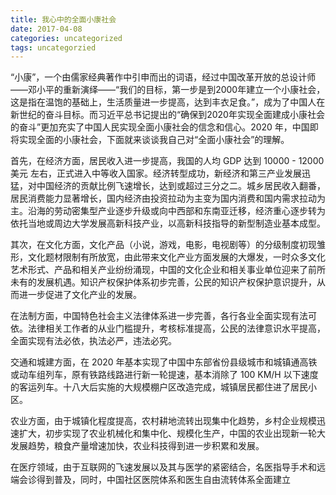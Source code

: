```yaml
---
title: 我心中的全面小康社会
date: 2017-04-08
categories: uncategorized
tags: uncategorzied
---
```



“小康”，一个由儒家经典著作中引申而出的词语，经过中国改革开放的总设计师——邓小平的重新演绎——“我们的目标，第一步是到2000年建立一个小康社会，这是指在温饱的基础上，生活质量进一步提高，达到丰衣足食。”，成为了中国人在新世纪的奋斗目标。而习近平总书记提出的“确保到2020年实现全面建成小康社会的奋斗”更加充实了中国人民实现全面小康社会的信念和信心。2020 年，中国即将实现全面的小康社会，下面就来谈谈我自己对“全面小康社会”的理解。

<!-- more -->

首先，在经济方面，居民收入进一步提高，我国的人均 GDP 达到 10000 - 12000 美元 左右，正式进入中等收入国家。经济转型成功，新经济和第三产业发展迅猛，对中国经济的贡献比例飞速增长，达到或超过三分之二。城乡居民收入翻番，居民消费能力显著增长，国内经济由投资拉动为主变为国内消费和国内需求拉动为主。沿海的劳动密集型产业逐步升级或向中西部和东南亚迁移，经济重心逐步转为依托当地或周边大学发展高新科技产业，以高新科技指导的新型制造业基本成型。

其次，在文化方面，文化产品（小说，游戏，电影，电视剧等）的分级制度初现雏形，文化题材限制有所放宽，由此带来文化产业方面发展的大爆发，一时众多文化艺术形式、产品和相关产业纷纷涌现，中国的文化企业和相关事业单位迎来了前所未有的发展机遇。知识产权保护体系初步完善，公民的知识产权保护意识提升，从而进一步促进了文化产业的发展。

在法制方面，中国特色社会主义法律体系进一步完善，各行各业全面实现有法可依。法律相关工作者的从业门槛提升，考核标准提高，公民的法律意识水平提高，全面实现有法必依，执法必严，违法必究。

交通和城建方面，在 2020 年基本实现了中国中东部省份县级城市和城镇通高铁或动车组列车，原有铁路线路进行新一轮提速，基本消除了 100 KM/H 以下速度的客运列车。十八大后实施的大规模棚户区改造完成，城镇居民都住进了居民小区。

农业方面，由于城镇化程度提高，农村耕地流转出现集中化趋势，乡村企业规模迅速扩大，初步实现了农业机械化和集中化、规模化生产，中国的农业出现新一轮大发展趋势，粮食产量增速加快，农业科技得到进一步积累和发展。

在医疗领域，由于互联网的飞速发展以及其与医学的紧密结合，名医指导手术和远端会诊得到普及，同时，中国社区医院体系和医生自由流转体系全面建立
